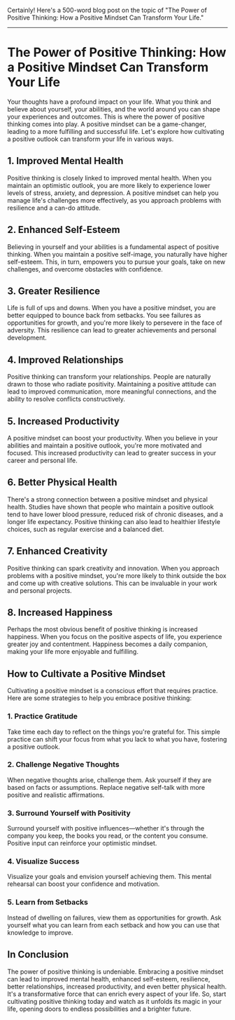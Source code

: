 Certainly! Here's a 500-word blog post on the topic of "The Power of Positive Thinking: How a Positive Mindset Can Transform Your Life."

---

# The Power of Positive Thinking: How a Positive Mindset Can Transform Your Life

Your thoughts have a profound impact on your life. What you think and believe about yourself, your abilities, and the world around you can shape your experiences and outcomes. This is where the power of positive thinking comes into play. A positive mindset can be a game-changer, leading to a more fulfilling and successful life. Let's explore how cultivating a positive outlook can transform your life in various ways.

## 1. Improved Mental Health

Positive thinking is closely linked to improved mental health. When you maintain an optimistic outlook, you are more likely to experience lower levels of stress, anxiety, and depression. A positive mindset can help you manage life's challenges more effectively, as you approach problems with resilience and a can-do attitude.

## 2. Enhanced Self-Esteem

Believing in yourself and your abilities is a fundamental aspect of positive thinking. When you maintain a positive self-image, you naturally have higher self-esteem. This, in turn, empowers you to pursue your goals, take on new challenges, and overcome obstacles with confidence.

## 3. Greater Resilience

Life is full of ups and downs. When you have a positive mindset, you are better equipped to bounce back from setbacks. You see failures as opportunities for growth, and you're more likely to persevere in the face of adversity. This resilience can lead to greater achievements and personal development.

## 4. Improved Relationships

Positive thinking can transform your relationships. People are naturally drawn to those who radiate positivity. Maintaining a positive attitude can lead to improved communication, more meaningful connections, and the ability to resolve conflicts constructively.

## 5. Increased Productivity

A positive mindset can boost your productivity. When you believe in your abilities and maintain a positive outlook, you're more motivated and focused. This increased productivity can lead to greater success in your career and personal life.

## 6. Better Physical Health

There's a strong connection between a positive mindset and physical health. Studies have shown that people who maintain a positive outlook tend to have lower blood pressure, reduced risk of chronic diseases, and a longer life expectancy. Positive thinking can also lead to healthier lifestyle choices, such as regular exercise and a balanced diet.

## 7. Enhanced Creativity

Positive thinking can spark creativity and innovation. When you approach problems with a positive mindset, you're more likely to think outside the box and come up with creative solutions. This can be invaluable in your work and personal projects.

## 8. Increased Happiness

Perhaps the most obvious benefit of positive thinking is increased happiness. When you focus on the positive aspects of life, you experience greater joy and contentment. Happiness becomes a daily companion, making your life more enjoyable and fulfilling.

## How to Cultivate a Positive Mindset

Cultivating a positive mindset is a conscious effort that requires practice. Here are some strategies to help you embrace positive thinking:

### 1. Practice Gratitude

Take time each day to reflect on the things you're grateful for. This simple practice can shift your focus from what you lack to what you have, fostering a positive outlook.

### 2. Challenge Negative Thoughts

When negative thoughts arise, challenge them. Ask yourself if they are based on facts or assumptions. Replace negative self-talk with more positive and realistic affirmations.

### 3. Surround Yourself with Positivity

Surround yourself with positive influences—whether it's through the company you keep, the books you read, or the content you consume. Positive input can reinforce your optimistic mindset.

### 4. Visualize Success

Visualize your goals and envision yourself achieving them. This mental rehearsal can boost your confidence and motivation.

### 5. Learn from Setbacks

Instead of dwelling on failures, view them as opportunities for growth. Ask yourself what you can learn from each setback and how you can use that knowledge to improve.

## In Conclusion

The power of positive thinking is undeniable. Embracing a positive mindset can lead to improved mental health, enhanced self-esteem, resilience, better relationships, increased productivity, and even better physical health. It's a transformative force that can enrich every aspect of your life. So, start cultivating positive thinking today and watch as it unfolds its magic in your life, opening doors to endless possibilities and a brighter future.